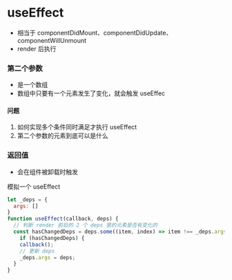# useEffect

- 相当于 componentDidMount、componentDidUpdate、componentWillUnmount
- render 后执行

### 第二个参数

- 是一个数组
- 数组中只要有一个元素发生了变化，就会触发 useEffec

#### 问题

1. 如何实现多个条件同时满足才执行 useEffect
2. 第二个参数的元素到底可以是什么

### 返回值

- 会在组件被卸载时触发



模拟一个 useEffect

```js
let _deps = {
  args: []
}
function useEffect(callback, deps) {
  // 判断 render 前后的 2 个 deps 里的元素是否有变化的
  const hasChangedDeps = deps.some((item, index) => item !== _deps.args[index])
	if (hasChangedDeps) {
    callback();
    // 更新 deps
    _deps.args = deps;
  }
}
```

